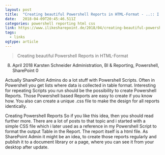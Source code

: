 ```yaml
---
layout: post 
title:  "Creating beautiful Powershell Reports in HTML-Format - ..:: I like SharePoint ::.." 
date:   2018-04-09T20:45:46.511Z 
categories: powershell reporting html css
link: https://www.ilikesharepoint.de/2018/04/creating-beautiful-powershell-reports-in-html/ 
tags:
  - links
ogtype: article 
---
```


> Creating beautiful Powershell Reports in HTML-Format
8. April 2018 Karsten Schneider Administration, BI & Reporting, Powershell, SharePoint 0

Actually SharePoint Admins do a lot stuff with Powershell Scripts. Often in Powershell you get lists where data is collected in table format. Interesting for repeating Scripts you run should be the possibility to create Powershell Reports. Those Powershell based Reports are easy to create if you know how. You also can create a unique .css file to make the design for all reports identically.

Creating Powershell Reports
So if you like this idea, then you should read further more. There are a lot of posts to that topic and i started with a simple CSS file which i later used as a reference in my Powershell Script to format the output Table in the Report. The report itself is a html file. As SharePoint Admin it might be an idea, to create those reports regularly and publish it to a document library or a page, where you can see it from your desktop after update.